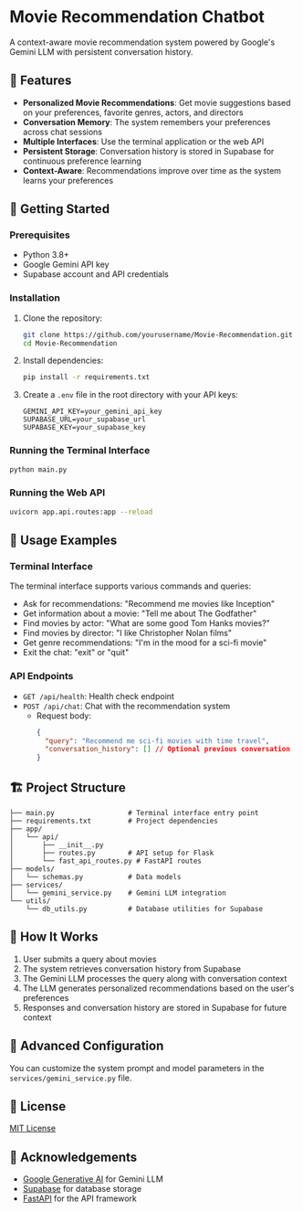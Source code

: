 # Movie Recommendation Chatbot

A context-aware movie recommendation system powered by Google's Gemini LLM with persistent conversation history.

## 🍿 Features

- **Personalized Movie Recommendations**: Get movie suggestions based on your preferences, favorite genres, actors, and directors
- **Conversation Memory**: The system remembers your preferences across chat sessions
- **Multiple Interfaces**: Use the terminal application or the web API
- **Persistent Storage**: Conversation history is stored in Supabase for continuous preference learning
- **Context-Aware**: Recommendations improve over time as the system learns your preferences

## 🚀 Getting Started

### Prerequisites

- Python 3.8+
- Google Gemini API key
- Supabase account and API credentials

### Installation

1. Clone the repository:
   ```bash
   git clone https://github.com/yourusername/Movie-Recommendation.git
   cd Movie-Recommendation
   ```

2. Install dependencies:
   ```bash
   pip install -r requirements.txt
   ```

3. Create a `.env` file in the root directory with your API keys:
   ```
   GEMINI_API_KEY=your_gemini_api_key
   SUPABASE_URL=your_supabase_url
   SUPABASE_KEY=your_supabase_key
   ```

### Running the Terminal Interface

```bash
python main.py
```

### Running the Web API

```bash
uvicorn app.api.routes:app --reload
```

## 💬 Usage Examples

### Terminal Interface

The terminal interface supports various commands and queries:

- Ask for recommendations: "Recommend me movies like Inception"
- Get information about a movie: "Tell me about The Godfather"
- Find movies by actor: "What are some good Tom Hanks movies?"
- Find movies by director: "I like Christopher Nolan films"
- Get genre recommendations: "I'm in the mood for a sci-fi movie"
- Exit the chat: "exit" or "quit"

### API Endpoints

- `GET /api/health`: Health check endpoint
- `POST /api/chat`: Chat with the recommendation system
  - Request body:
    ```json
    {
      "query": "Recommend me sci-fi movies with time travel",
      "conversation_history": [] // Optional previous conversation
    }
    ```

## 🏗️ Project Structure

```
├── main.py                  # Terminal interface entry point
├── requirements.txt         # Project dependencies
├── app/                    
│   └── api/                
│       ├── __init__.py      
│       ├── routes.py        # API setup for Flask
│       └── fast_api_routes.py # FastAPI routes
├── models/               
│   └── schemas.py           # Data models
├── services/            
│   └── gemini_service.py    # Gemini LLM integration
└── utils/               
    └── db_utils.py          # Database utilities for Supabase
```

## 🧠 How It Works

1. User submits a query about movies
2. The system retrieves conversation history from Supabase
3. The Gemini LLM processes the query along with conversation context
4. The LLM generates personalized recommendations based on the user's preferences
5. Responses and conversation history are stored in Supabase for future context

## 🔧 Advanced Configuration

You can customize the system prompt and model parameters in the `services/gemini_service.py` file.

## 📄 License

[MIT License](LICENSE)

## 🙏 Acknowledgements

- [Google Generative AI](https://ai.google/discover/generative-ai/) for Gemini LLM
- [Supabase](https://supabase.com/) for database storage
- [FastAPI](https://fastapi.tiangolo.com/) for the API framework